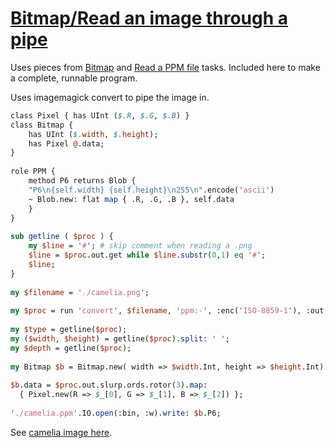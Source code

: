 [1]: http://rosettacode.org/wiki/Bitmap/Read_an_image_through_a_pipe

# [Bitmap/Read an image through a pipe][1]

Uses pieces from [ Bitmap](http://rosettacode.org/wiki/Bitmap#Perl_6) and [ Read a PPM file](http://rosettacode.org/wiki/Bitmap/Read_a_PPM_file#Perl_6) tasks. Included here to make a complete, runnable program.



Uses imagemagick convert to pipe the image in.

```perl
class Pixel { has UInt ($.R, $.G, $.B) }
class Bitmap {
    has UInt ($.width, $.height);
    has Pixel @.data;
}
 
role PPM {
    method P6 returns Blob {
	"P6\n{self.width} {self.height}\n255\n".encode('ascii')
	~ Blob.new: flat map { .R, .G, .B }, self.data
    }
}
 
sub getline ( $proc ) {
    my $line = '#'; # skip comment when reading a .png
    $line = $proc.out.get while $line.substr(0,1) eq '#';
    $line;
}
 
my $filename = './camelia.png';
 
my $proc = run 'convert', $filename, 'ppm:-', :enc('ISO-8859-1'), :out;
 
my $type = getline($proc);
my ($width, $height) = getline($proc).split: ' ';
my $depth = getline($proc);
 
my Bitmap $b = Bitmap.new( width => $width.Int, height => $height.Int) but PPM;
 
$b.data = $proc.out.slurp.ords.rotor(3).map:
  { Pixel.new(R => $_[0], G => $_[1], B => $_[2]) };
 
'./camelia.ppm'.IO.open(:bin, :w).write: $b.P6;
```


See [camelia image here](https://github.com/thundergnat/rc/blob/master/img/camelia.png).